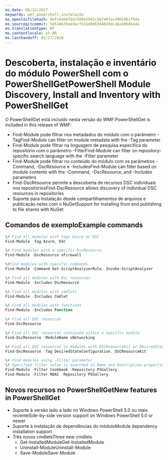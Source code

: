 ```yaml
---
ms.date: 06/12/2017
keywords: wmf,powershell,instalação
ms.openlocfilehash: 9efc640dfda7e08e59d2c56746facd9658b1f9de
ms.sourcegitcommit: 54534635eedacf531d8d6344019dc16a50b8b441
ms.translationtype: HT
ms.contentlocale: pt-BR
ms.lasthandoff: 05/17/2018
---
```

# <a name="powershell-module-discovery-install-and-inventory-with-powershellget"></a><span data-ttu-id="4e65b-102">Descoberta, instalação e inventário do módulo PowerShell com o PowerShellGet</span><span class="sxs-lookup"><span data-stu-id="4e65b-102">PowerShell Module Discovery, Install and Inventory with PowerShellGet</span></span>

<span data-ttu-id="4e65b-103">O PowerShellGet está incluído nesta versão do WMF:</span><span class="sxs-lookup"><span data-stu-id="4e65b-103">PowerShellGet is included in this release of WMF:</span></span>
-   <span data-ttu-id="4e65b-104">Find-Module pode filtrar nos metadados do módulo com o parâmetro -Tag</span><span class="sxs-lookup"><span data-stu-id="4e65b-104">Find-Module can filter on module metadata with the -Tag parameter</span></span>
-   <span data-ttu-id="4e65b-105">Find-Module pode filtrar na linguagem de pesquisa específica do repositório com o parâmetro -Filter</span><span class="sxs-lookup"><span data-stu-id="4e65b-105">Find-Module can filter on repository-specific search language with the -Filter parameter</span></span>
-   <span data-ttu-id="4e65b-106">Find-Module pode filtrar no conteúdo do módulo com os parâmetros -Command, -DscResource e -Includes</span><span class="sxs-lookup"><span data-stu-id="4e65b-106">Find-Module can filter based on module contents with the -Command, -DscResource, and -Includes parameters</span></span>
-   <span data-ttu-id="4e65b-107">Find-DscResource permite a descoberta de recursos DSC individuais nos repositórios</span><span class="sxs-lookup"><span data-stu-id="4e65b-107">Find-DscResource allows discovery of individual DSC resources in repositories</span></span>
-   <span data-ttu-id="4e65b-108">Suporte para instalação desde compartilhamentos de arquivos e publicação neles com o NuGet</span><span class="sxs-lookup"><span data-stu-id="4e65b-108">Support for installing from and publishing to file shares with NuGet</span></span>

## <a name="example-commands"></a><span data-ttu-id="4e65b-109">Comandos de exemplo</span><span class="sxs-lookup"><span data-stu-id="4e65b-109">Example commands</span></span>
```powershell
\# Find all modules with tags Azure or DSC
Find-Module -Tag Azure, DSC

\# Find modules with a specific DscResource
Find-Module -DscResource xFirewall

\#Find modules with specific commands
Find-Module -Command Get-ScriptAnalyzerRule, Invoke-ScriptAnalyzer

\# Find all modules with Dsc resources
Find-Module -Includes DscResource

\# Find all modules with cmdlets
Find-Module -Includes Cmdlet

\# Find all modules with functions
Find-Module -Includes Function

\# Find all DSC resources
Find-DscResource

\# Find all DSC resources contained within a specific module
Find-DscResource -ModuleName xNetworking

\# Find all DSC resources in modules with DSCResourceKit or DesiredStateConfiguration
Find-DscResource -Tag DesiredStateConfiguration, DSCResourceKit

\# Find modules using -Filter parameter
\# Specified filter value is searched in Name and Description properties
Find-Module -Filter Cookbook -Repository PSGallery
Find-Module -Filter RBAC -Repository PSGallery
```

## <a name="new-features-in-powershellget"></a><span data-ttu-id="4e65b-110">Novos recursos no PowerShellGet</span><span class="sxs-lookup"><span data-stu-id="4e65b-110">New features in PowerShellGet</span></span>
-   <span data-ttu-id="4e65b-111">Suporte à versão lado a lado no Windows PowerShell 5.0 ou mais recente</span><span class="sxs-lookup"><span data-stu-id="4e65b-111">Side-by-side version support on Windows PowerShell 5.0 or newer</span></span>
-   <span data-ttu-id="4e65b-112">Suporte à instalação de dependências do módulo</span><span class="sxs-lookup"><span data-stu-id="4e65b-112">Module dependency installation support</span></span>
-   <span data-ttu-id="4e65b-113">Três novos cmdlets</span><span class="sxs-lookup"><span data-stu-id="4e65b-113">Three new cmdlets</span></span>
    -   <span data-ttu-id="4e65b-114">Get-InstalledModule</span><span class="sxs-lookup"><span data-stu-id="4e65b-114">Get-InstalledModule</span></span>
    -   <span data-ttu-id="4e65b-115">Uninstall-Module</span><span class="sxs-lookup"><span data-stu-id="4e65b-115">Uninstall-Module</span></span>
    -   <span data-ttu-id="4e65b-116">Save-Module</span><span class="sxs-lookup"><span data-stu-id="4e65b-116">Save-Module</span></span>
